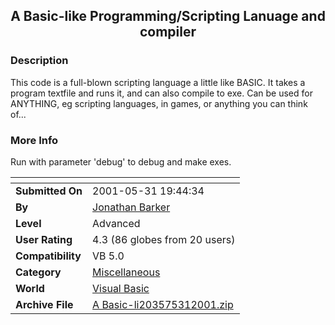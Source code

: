 ﻿<div align="center">

## A Basic\-like Programming/Scripting Lanuage and compiler


</div>

### Description

This code is a full-blown scripting language a little like BASIC. It takes a program textfile and runs it, and can also compile to exe. Can be used for ANYTHING, eg scripting languages, in games, or anything you can think of...
 
### More Info
 
Run with parameter 'debug' to debug and make exes.


<span>             |<span>
---                |---
**Submitted On**   |2001-05-31 19:44:34
**By**             |[Jonathan Barker](https://github.com/Planet-Source-Code/PSCIndex/blob/master/ByAuthor/jonathan-barker.md)
**Level**          |Advanced
**User Rating**    |4.3 (86 globes from 20 users)
**Compatibility**  |VB 5\.0
**Category**       |[Miscellaneous](https://github.com/Planet-Source-Code/PSCIndex/blob/master/ByCategory/miscellaneous__1-1.md)
**World**          |[Visual Basic](https://github.com/Planet-Source-Code/PSCIndex/blob/master/ByWorld/visual-basic.md)
**Archive File**   |[A Basic\-li203575312001\.zip](https://github.com/Planet-Source-Code/jonathan-barker-a-basic-like-programming-scripting-lanuage-and-compiler__1-23644/archive/master.zip)








